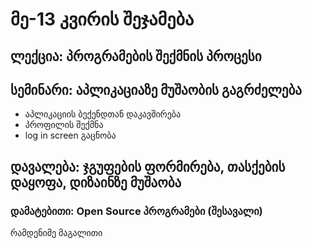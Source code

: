 # მე-13 კვირის შეჯამება

## ლექცია: პროგრამების შექმნის პროცესი


## სემინარი: აპლიკაციაზე მუშაობის გაგრძელება
- აპლიკაციის ბექენდთან დაკავშირება
- პროფილის შექმნა
- log in screen გაცნობა

## დავალება: ჯგუფების ფორმირება, თასქების დაყოფა, დიზაინზე მუშაობა


### დამატებითი: Open Source პროგრამები (შესავალი)
რამდენიმე მაგალითი 